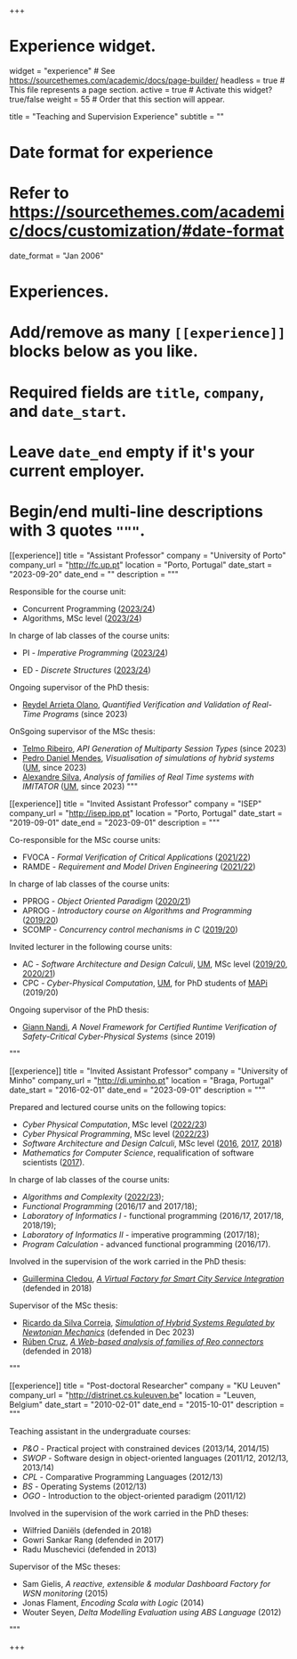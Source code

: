 +++
# Experience widget.
widget = "experience"  # See https://sourcethemes.com/academic/docs/page-builder/
headless = true  # This file represents a page section.
active = true  # Activate this widget? true/false
weight = 55  # Order that this section will appear.

title = "Teaching and Supervision Experience"
subtitle = ""

# Date format for experience
#   Refer to https://sourcethemes.com/academic/docs/customization/#date-format
date_format = "Jan 2006"

# Experiences.
#   Add/remove as many `[[experience]]` blocks below as you like.
#   Required fields are `title`, `company`, and `date_start`.
#   Leave `date_end` empty if it's your current employer.
#   Begin/end multi-line descriptions with 3 quotes `"""`.

[[experience]]
  title = "Assistant Professor"
  company = "University of Porto"
  company_url = "http://fc.up.pt"
  location = "Porto, Portugal"
  date_start = "2023-09-20"
  date_end = ""
  description = """
<p></p>Responsible for the course unit:<p></p>

  * Concurrent Programming ([2023/24](https://fm-dcc.github.io/pc2324/))
  * Algorithms, MSc level ([2023/24](https://cister-labs.github.io/alg2324/))

<p></p>In charge of lab classes of the course units:<p></p>

  * PI - _Imperative Programming_ ([2023/24](https://sigarra.up.pt/fcup/pt/ucurr_geral.ficha_uc_view?pv_ocorrencia_id=529848))

  * ED - _Discrete Structures_ ([2023/24](https://www.dcc.fc.up.pt/~rvr/aulas/AC2324/ED2324/))

<p></p>
Ongoing supervisor of the PhD thesis:
<p></p>

  * [Reydel Arrieta Olano](https://cister-labs.pt/people/reydel_olano/), _Quantified Verification and Validation of Real-Time Programs_ (since 2023)

<p></p>
OnSgoing supervisor of the MSc thesis:
<p></p>

  * [Telmo Ribeiro](), _API Generation of Multiparty Session Types_ (since 2023)
  * [Pedro Daniel Mendes](), _Visualisation of simulations of hybrid systems_ ([UM](https://di.uminho.pt), since 2023)
  * [Alexandre Silva](), _Analysis of families of Real Time systems with IMITATOR_ ([UM](https://di.uminho.pt), since 2023)
  """


[[experience]]
  title = "Invited Assistant Professor"
  company = "ISEP"
  company_url = "http://isep.ipp.pt"
  location = "Porto, Portugal"
  date_start = "2019-09-01"
  date_end = "2023-09-01"
  description = """
<p></p>Co-responsible for the MSc course units:<p></p>

  * FVOCA - _Formal Verification of Critical Applications_ ([2021/22](https://cister-labs.github.io/fvoca2122/))
  * RAMDE - _Requirement and Model Driven Engineering_ ([2021/22](https://cister-labs.github.io/ramde2122/))

<p></p>In charge of lab classes of the course units:<p></p>

  * PPROG - _Object Oriented Paradigm_ ([2020/21](https://www.isep.ipp.pt/Course/Course/26))
  * APROG - _Introductory course on Algorithms and Programming_ ([2019/20](https://www.dei.isep.ipp.pt/~jasm/aprog-mec-EN/))
  * SCOMP - _Concurrency control mechanisms in C_ ([2019/20](https://www.isep.ipp.pt/Course/Course/26))

<p></p>
Invited lecturer in the following course units:
<p></p>

  * AC - _Software Architecture and Design Calculi_, [UM](https://di.uminho.pt), MSc level ([2019/20](https://lmf.di.uminho.pt/ac-1920/), [2020/21](https://lmf.di.uminho.pt/ac-2021/))
  * CPC - _Cyber-Physical Computation_, [UM](https://di.uminho.pt), for PhD students of [MAPi](http://mapi.map.edu.pt/) (2019/20)

<p></p>
Ongoing supervisor of the PhD thesis:
<p></p>

  * [Giann Nandi](http://www.cister.isep.ipp.pt/people/giann_nandi/), _A Novel Framework for Certified Runtime Verification of Safety-Critical Cyber-Physical Systems_ (since 2019)

<!-- <p></p>
Ongoing supervisor of the MSc thesis:
<p></p>

  * José Matias, _A DSL for a Cloud infrastructure_ (since 2020)
 -->
  """

[[experience]]
  title = "Invited Assistant Professor"
  company = "University of Minho"
  company_url = "http://di.uminho.pt"
  location = "Braga, Portugal"
  date_start = "2016-02-01"
  date_end = "2023-09-01"
  description = """<p></p>

Prepared and lectured course units on the following topics:

* _Cyber Physical Computation_, MSc level ([2022/23](https://lmf.di.uminho.pt/CyPhyComp2223/))
* _Cyber Physical Programming_, MSc level ([2022/23](https://haslab.github.io/MFP/PCF/2223/))
* _Software Architecture and Design Calculi_, MSc level ([2016](http://ac1516.proenca.org), [2017](http://ac1617.proenca.org), [2018](http://lmf.di.uminho.pt/ac-1718))
* _Mathematics for Computer Science_, requalification of software scientists ([2017](http://mi1718.proenca.org)).

<p></p>In charge of lab classes of the course units:<p></p>

  - _Algorithms and Complexity_ ([2022/23](https://www4.di.uminho.pt/~jno/sitedi/uc_J303N6.html));
  - _Functional Programming_ (2016/17 and 2017/18);
  - _Laboratory of Informatics I_ - functional programming (2016/17, 2017/18, 2018/19);
  - _Laboratory of Informatics II_ - imperative programming (2017/18);
  - _Program Calculation_ - advanced functional programming (2016/17).

<p></p>
Involved in the supervision of the work carried in the PhD thesis:
<p></p>

  * [Guillermina Cledou](https://haslab.uminho.pt/mgc/), [_A Virtual Factory for Smart City Service Integration_](https://repositorium.sdum.uminho.pt/bitstream/1822/59068/1/Mar%C3%ADa%20Guillermina%20Cledou.pdf) (defended in 2018)

<p></p>
Supervisor of the MSc thesis:
<p></p>

  * [Ricardo da Silva Correia](https://pt.linkedin.com/in/ricardo-correia-80300b212), [_Simulation of Hybrid Systems Regulated by Newtonian Mechanics_](https://github.com/ricardocorreia99/Simulation-of-Hybrid-Systems-Regulated-by-Newtonian-Mechanics/blob/main/Dissertation.pdf) (defended in Dec 2023)
  * [Rúben Cruz](https://www.linkedin.com/in/rubenamcruz/), [_A Web-based analysis of families of Reo connectors_](http://davinci.di.uminho.pt/publications/ruben-thesis.pdf) (defended in 2018)

  """

[[experience]]
  title = "Post-doctoral Researcher"
  company = "KU Leuven"
  company_url = "http://distrinet.cs.kuleuven.be"
  location = "Leuven, Belgium"
  date_start = "2010-02-01"
  date_end = "2015-10-01"
  description = """<p></p>

Teaching assistant in the undergraduate courses:

* _P&O_ - Practical project with constrained devices (2013/14, 2014/15)
* _SWOP_ - Software design in object-oriented languages (2011/12, 2012/13, 2013/14)
* _CPL_ - Comparative Programming Languages (2012/13)
* _BS_ - Operating Systems (2012/13)
* _OGO_ - Introduction to the object-oriented paradigm (2011/12)

<p></p>
Involved in the supervision of the work carried in the PhD theses:
<p></p>

  - Wilfried Daniëls (defended in 2018)
  - Gowri Sankar Rang (defended in 2017)
  - Radu Muschevici (defended in 2013)

<p></p>
Supervisor of the MSc theses:
<p></p>

  *  Sam Gielis, _A reactive, extensible & modular Dashboard Factory for WSN monitoring_ (2015)
  * Jonas Flament, _Encoding Scala with Logic_ (2014)
  * Wouter Seyen, _Delta Modelling Evaluation using ABS Language_ (2012)

"""

+++
